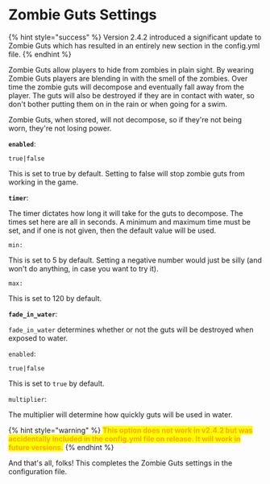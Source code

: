 # Zombie Guts Settings

{% hint style="success" %}
Version 2.4.2 introduced a significant update to Zombie Guts which has resulted in an entirely new section in the config.yml file.
{% endhint %}

Zombie Guts allow players to hide from zombies in plain sight. By wearing Zombie Guts players are blending in with the smell of the zombies. Over time the zombie guts will decompose and eventually fall away from the player. The guts will also be destroyed if they are in contact with water, so don't bother putting them on in the rain or when going for a swim.

Zombie Guts, when stored, will not decompose, so if they're not being worn, they're not losing power.

**`enabled`**:

`true|false`

This is set to true by default. Setting to false will stop zombie guts from working in the game.

**`timer`**:

The timer dictates how long it will take for the guts to decompose. The times set here are all in seconds. A minimum and maximum time must be set, and if one is not given, then the default value will be used.

`min:`

This is set to 5 by default. Setting a negative number would just be silly (and won't do anything, in case you want to try it).

`max:`

This is set to 120 by default.

**`fade_in_water`**:

`fade_in_water` determines whether or not the guts will be destroyed when exposed to water.

`enabled`:

`true|false`

This is set to `true` by default.

`multiplier`:

The multiplier will determine how quickly guts will be used in water.

{% hint style="warning" %}
<mark style="color:orange;">**This option does not work in v2.4.2 but was accidentally included in the config.yml file on release. It will work in future versions.**</mark>
{% endhint %}

And that's all, folks! This completes the Zombie Guts settings in the configuration file.
